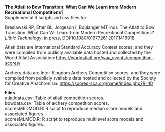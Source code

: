 <b>The Atlatl to Bow Transition: What Can We Learn from Modern Recreational Competitions?</b><br>
Supplemental R scripts and csv files for:

Breslawski RP, Etter BL, Jorgeson I, Boulanger MT (nd). The Atlatl to Bow Transition: What Can We Learn from Modern Recreational Competitions? <i>Lithic Technology</i>, in press, DOI:10.1080/01977261.2017.1416918

Atlatl data are International Standard Accuracy Contest scores, and they were compiled from publicly available data hosted and collected by the World Atlatl Association: https://worldatlatl.org/waa_events/competition-scores/

Archery data are Inter-Kingdom Archery Competition scores, and they were compiled from publicly available data hosted and collected by the Society for Creative Anachronism: https://scores-sca.org/home/index.php?R=10

<b>Files</b><br>
atlatldata.csv: Table of atlatl competition scores.<br>
bowdata.csv: Table of archery competition scores.<br>
scoresMEDMOD.R: R script to reproduce median score models and associated figures.<br>
scoresMLMOD.R: R script to reproduce multilevel score models and associated figures.<br>
